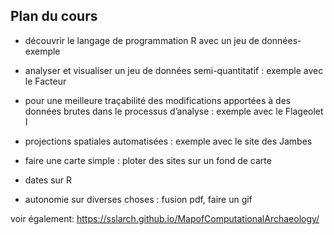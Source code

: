## Plan du cours

- découvrir le langage de programmation R avec un jeu de données-exemple

- analyser et visualiser un jeu de données semi-quantitatif : exemple avec le Facteur

- pour une meilleure traçabilité des modifications apportées à des données brutes dans le processus d’analyse : exemple avec le Flageolet I 

- projections spatiales automatisées : exemple avec le site des Jambes

- faire une carte simple : ploter des sites sur un fond de carte

- dates sur R

- autonomie sur diverses choses : fusion pdf, faire un gif

voir également: https://sslarch.github.io/MapofComputationalArchaeology/
